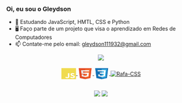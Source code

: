 ### Oi, eu sou o Gleydson

- 🌱 Estudando JavaScript, HMTL, CSS e Python
- 🖥️ Faço parte de um projeto que visa o aprendizado em Redes de Computadores
- 📫 Contate-me pelo email: gleydson111932@gmail.com

<div align="center">
  <a href="https://github.com/gleydsonbruno">
    <img height="180em" src="https://github-readme-stats.vercel.app/api?username=gleydsonbruno&show_icons=true&theme=dark&include_all_commits=true&count_private=true"/  
</div>

<div style="display: inline_block"><br>
  <img align="center" alt="Rafa-Js" height="30" width="40" src="https://raw.githubusercontent.com/devicons/devicon/master/icons/javascript/javascript-plain.svg">
  <img align="center" alt="Rafa-HTML" height="30" width="40" src="https://raw.githubusercontent.com/devicons/devicon/master/icons/html5/html5-original.svg">
  <img align="center" alt="Rafa-CSS" height="30" width="40" src="https://raw.githubusercontent.com/devicons/devicon/master/icons/css3/css3-original.svg"> 
  <img align="center" alt="Rafa-CSS" height="30" width="40" src="https://cdn.jsdelivr.net/gh/devicons/devicon/icons/python/python-original.svg" >
</div>

##

<div> 
  <a href="https://instagram.com/ogleydsonbruno" target="_blank"><img src="https://img.shields.io/badge/-Instagram-%23E4405F?style=for-the-badge&logo=instagram&logoColor=white" target="_blank"></a> 
  <a href = "mailto:gleydson111932@gmail.com"><img src="https://img.shields.io/badge/-Gmail-%23333?style=for-the-badge&logo=gmail&logoColor=white" target="_blank"></a>
<div>
